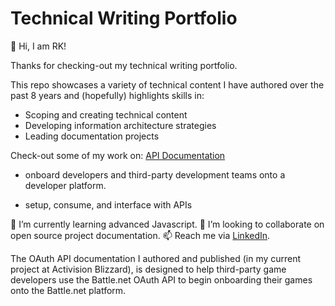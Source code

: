 # Technical Writing Portfolio

👋 Hi, I am RK!

Thanks for checking-out my technical writing portfolio.

This repo showcases a variety of technical content I have authored over the past 8 years and (hopefully) highlights skills in:

- Scoping and creating technical content
- Developing information architecture strategies
- Leading documentation projects





Check-out some of my work on:
[API Documentation](../technical-writing/01.%20API%20Documentation/API%20Documentation.md)

- onboard developers and third-party development teams onto a developer platform. 
* setup, consume, and interface with APIs

🌱 I’m currently learning advanced Javascript.
💞️ I’m looking to collaborate on open source project documentation.
📫 Reach me via [LinkedIn](http://linkedin.com/in/rkman).

The OAuth API documentation I authored and published (in my current project at Activision Blizzard), is designed to help third-party game developers use the Battle.net OAuth API to begin onboarding their games onto
the Battle.net platform.
